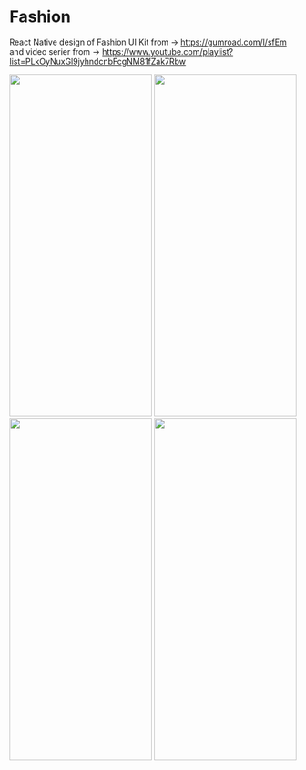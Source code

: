 # Fashion
React Native design of Fashion UI Kit from -> https://gumroad.com/l/sfEm and video serier from -> https://www.youtube.com/playlist?list=PLkOyNuxGl9jyhndcnbFcgNM81fZak7Rbw
<p align="center">
  <img src="https://user-images.githubusercontent.com/26281251/104370184-8a79e400-552f-11eb-9153-06c1eda388f4.jpeg" width="250" height="600" >
  <img src="https://user-images.githubusercontent.com/26281251/104370192-8fd72e80-552f-11eb-8d33-d6acb49c6c8b.jpeg" width="250" height="600" >
  <img src="https://user-images.githubusercontent.com/26281251/104370188-8d74d480-552f-11eb-8d9f-59366640ff33.jpeg" width="250" height="600" >
  <img src="https://user-images.githubusercontent.com/26281251/104370191-8ea60180-552f-11eb-9f23-9ec593b06fb8.jpeg" width="250" height="600" >
</p>
